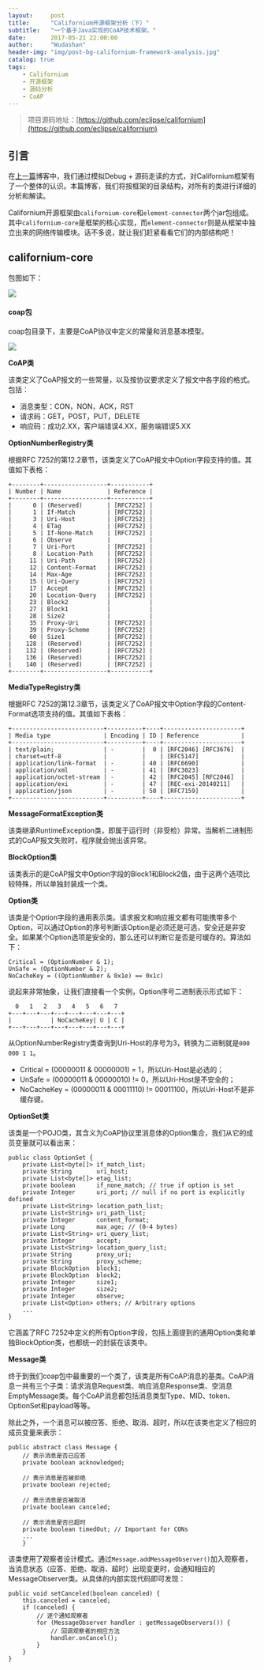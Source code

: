 ```yaml
---
layout:     post
title:      "Californium开源框架分析（下）"
subtitle:   "一个基于Java实现的CoAP技术框架。"
date:       2017-05-21 22:00:00
author:     "Wudashan"
header-img: "img/post-bg-californium-framework-analysis.jpg"
catalog: true
tags:
    - Californium
    - 开源框架
    - 源码分析
    - CoAP
---
```


> 项目源码地址：[https://github.com/eclipse/californium](https://github.com/eclipse/californium)

## 引言

在[上一篇](http://wudashan.cn/2017/05/07/Californium-Framework-Analysis-01)博客中，我们通过模拟Debug + 源码走读的方式，对Californium框架有了一个整体的认识。本篇博客，我们将按框架的目录结构，对所有的类进行详细的分析和解读。

Californium开源框架由`californium-core`和`element-connector`两个jar包组成。其中`californium-core`是框架的核心实现，而`element-connector`则是从框架中独立出来的网络传输模块。话不多说，就让我们赶紧看看它们的内部结构吧！

## californium-core

包图如下：

![](http://o7x0ygc3f.bkt.clouddn.com/Californium%E5%BC%80%E6%BA%90%E6%A1%86%E6%9E%B6%E5%88%86%E6%9E%90/californium-core%E5%8C%85%E5%9B%BE.png)

#### coap包

coap包目录下，主要是CoAP协议中定义的常量和消息基本模型。

![](http://o7x0ygc3f.bkt.clouddn.com/Californium%E5%BC%80%E6%BA%90%E6%A1%86%E6%9E%B6%E5%88%86%E6%9E%90/coap%E5%8C%85%E7%B1%BB%E5%9B%BE.png)

**CoAP类**

该类定义了CoAP报文的一些常量，以及按协议要求定义了报文中各字段的格式。包括：

 - 消息类型：CON，NON，ACK，RST
 - 请求码：GET，POST，PUT，DELETE
 - 响应码：成功2.XX，客户端错误4.XX，服务端错误5.XX

**OptionNumberRegistry类**

根据RFC 7252的第12.2章节，该类定义了CoAP报文中Option字段支持的值。其值如下表格：

```
+--------+------------------+-----------+ 
| Number | Name             | Reference | 
+--------+------------------+-----------+ 
|      0 | (Reserved)       | [RFC7252] | 
|      1 | If-Match         | [RFC7252] |
|      3 | Uri-Host         | [RFC7252] | 
|      4 | ETag             | [RFC7252] |  
|      5 | If-None-Match    | [RFC7252] |  
|      6 | Observe          |           |  
|      7 | Uri-Port         | [RFC7252] |  
|      8 | Location-Path    | [RFC7252] | 
|     11 | Uri-Path         | [RFC7252] |
|     12 | Content-Format   | [RFC7252] |
|     14 | Max-Age          | [RFC7252] | 
|     15 | Uri-Query        | [RFC7252] |  
|     17 | Accept           | [RFC7252] |   
|     20 | Location-Query   | [RFC7252] |  
|     23 | Block2           |           |    
|     27 | Block1           |           | 
|     28 | Size2            |           | 
|     35 | Proxy-Uri        | [RFC7252] |  
|     39 | Proxy-Scheme     | [RFC7252] | 
|     60 | Size1            | [RFC7252] |
|    128 | (Reserved)       | [RFC7252] | 
|    132 | (Reserved)       | [RFC7252] |  
|    136 | (Reserved)       | [RFC7252] |   
|    140 | (Reserved)       | [RFC7252] |    
+--------+------------------+-----------+ 
```

**MediaTypeRegistry类**

根据RFC 7252的第12.3章节，该类定义了CoAP报文中Option字段的Content-Format选项支持的值。其值如下表格：

```
+--------------------------+----------+----+----------------------+
| Media type               | Encoding | ID | Reference            |
+--------------------------+----------+----+----------------------+
| text/plain;              | -        |  0 | [RFC2046] [RFC3676]  |
| charset=utf-8            |          |    | [RFC5147]            |
| application/link-format  | -        | 40 | [RFC6690]            |
| application/xml          | -        | 41 | [RFC3023]            |
| application/octet-stream | -        | 42 | [RFC2045] [RFC2046]  |
| application/exi          | -        | 47 | [REC-exi-20140211]   |
| application/json         | -        | 50 | [RFC7159]            |
+--------------------------+----------+----+----------------------+
```

**MessageFormatException类**

该类继承RuntimeException类，即属于运行时（非受检）异常。当解析二进制形式的CoAP报文失败时，程序就会抛出该异常。


**BlockOption类**

该类表示的是CoAP报文中Option字段的Block1和Block2值，由于这两个选项比较特殊，所以单独封装成一个类。


**Option类**

该类是个Option字段的通用表示类。请求报文和响应报文都有可能携带多个Option，可以通过Option的序号判断该Option是必须还是可选，安全还是非安全。如果某个Option选项是安全的，那么还可以判断它是否是可缓存的。算法如下：

```
Critical = (OptionNumber & 1);
UnSafe = (OptionNumber & 2);
NoCacheKey = ((OptionNumber & 0x1e) == 0x1c)
```

说起来非常抽象，让我们直接看一个实例，Option序号二进制表示形式如下：

```
  0   1   2   3   4   5   6   7
+---+---+---+---+---+---+---+---+
|           | NoCacheKey| U | C |
+---+---+---+---+---+---+---+---+
```

从OptionNumberRegistry类查询到Uri-Host的序号为3，转换为二进制就是`000 000 1 1`。

 - Critical = (00000011 & 00000001) = 1，所以Uri-Host是必选的；
 - UnSafe = (00000011 & 00000010) != 0，所以Uri-Host是不安全的；
 - NoCacheKey = (00000011 & 00011110) != 00011100，所以Uri-Host不是非缓存键。

**OptionSet类**

该类是一个POJO类，其含义为CoAP协议里消息体的Option集合，我们从它的成员变量就可以看出来：

```
public class OptionSet {
    private List<byte[]> if_match_list;
    private String       uri_host;
    private List<byte[]> etag_list;
    private boolean      if_none_match; // true if option is set
    private Integer      uri_port; // null if no port is explicitly defined
    private List<String> location_path_list;
    private List<String> uri_path_list;
    private Integer      content_format;
    private Long         max_age; // (0-4 bytes)
    private List<String> uri_query_list;
    private Integer      accept;
    private List<String> location_query_list;
    private String       proxy_uri;
    private String       proxy_scheme;
    private BlockOption  block1;
    private BlockOption  block2;
    private Integer      size1;
    private Integer      size2;
    private Integer      observe;
    private List<Option> others; // Arbitrary options
    ...
}
```

它涵盖了RFC 7252中定义的所有Option字段，包括上面提到的通用Option类和单独BlockOption类，也都统一的封装在该类中。

**Message类**

终于到我们coap包中最重要的一个类了，该类是所有CoAP消息的基类。CoAP消息一共有三个子类：请求消息Request类、响应消息Response类、空消息EmptyMessage类。每个CoAP消息都包括消息类型Type、MID、token、OptionSet和payload等等。

除此之外，一个消息可以被应答、拒绝、取消、超时，所以在该类也定义了相应的成员变量来表示：

```
public abstract class Message {
    // 表示消息是否已应答
    private boolean acknowledged;

    // 表示消息是否被拒绝
    private boolean rejected;

    // 表示消息是否被取消
    private boolean canceled;

    // 表示消息是否已超时
    private boolean timedOut; // Important for CONs
    ...
    }
```

该类使用了观察者设计模式。通过`Message.addMessageObserver()`加入观察者，当消息状态（应答、拒绝、取消、超时）出现变更时，会通知相应的MessageObserver类。从具体的内部实现代码即可发现：

```
public void setCanceled(boolean canceled) {
    this.canceled = canceled;
    if (canceled) {
        // 逐个通知观察者
        for (MessageObserver handler : getMessageObservers()) {
            // 回调观察者的相应方法
            handler.onCancel();
        }
    }
}
```